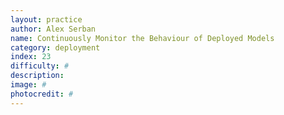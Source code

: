 ```yaml
---
layout: practice
author: Alex Serban
name: Continuously Monitor the Behaviour of Deployed Models
category: deployment
index: 23
difficulty: #
description:
image: #
photocredit: #
---
```

